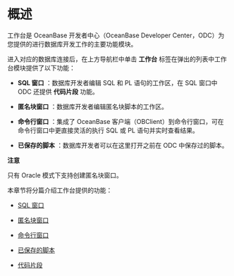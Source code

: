 概述 
=======================

工作台是 OceanBase 开发者中心（OceanBase Developer Center，ODC）为您提供的进行数据库开发工作的主要功能模块。

进入对应的数据库连接后，在上方导航栏中单击 **工作台** 标签在弹出的列表中工作台模块提供了以下功能：

* **SQL 窗口** ：数据库开发者编辑 SQL 和 PL 语句的工作区，在 SQL 窗口中 ODC 还提供 **代码片段** 功能。

  

* **匿名块窗口** ：数据库开发者编辑匿名块脚本的工作区。

  

* **命令行窗口** ：集成了 OceanBase 客户端（OBClient）到命令行窗口，可在命令行窗口中更直接灵活的执行 SQL 或 PL 语句并实时查看结果。

  

* **已保存的脚本** ：数据库开发者可以在这里打开之前在 ODC 中保存过的脚本。

  



**注意**



只有 Oracle 模式下支持创建匿名块窗口。

本章节将分篇介绍工作台提供的功能：

* [SQL 窗口](/zh-CN/7.client-odc-user-guide/4.client-odc-use-workspace/2.client-odc-sql-window.md)

  

* [匿名块窗口](/zh-CN/7.client-odc-user-guide/4.client-odc-use-workspace/3.client-odc-anonymous-block-window.md)

  

* [命令行窗口](/zh-CN/7.client-odc-user-guide/4.client-odc-use-workspace/4.client-odc-command-line-window.md)

  

* [已保存的脚本](/zh-CN/7.client-odc-user-guide/4.client-odc-use-workspace/5.client-odc-stored-scripts.md)

  

* [代码片段](/zh-CN/7.client-odc-user-guide/4.client-odc-use-workspace/6.client-odc-snippet.md)

  



